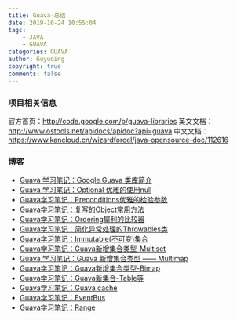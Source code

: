 ```yaml
---
title: Guava-总结
date: 2019-10-24 10:55:04
tags:
    - JAVA
    - GUAVA
categories: GUAVA
author: Guyuqing
copyright: true
comments: false
---
```

### 项目相关信息
官方首页：http://code.google.com/p/guava-libraries
英文文档：http://www.ostools.net/apidocs/apidoc?api=guava
中文文档：https://www.kancloud.cn/wizardforcel/java-opensource-doc/112616
<!-- more -->
### 博客
* [Guava 学习笔记：Google Guava 类库简介](http://www.iocoder.cn/Guava/peida/intro/)
* [Guava 学习笔记：Optional 优雅的使用null](http://www.iocoder.cn/Guava/peida/Optional/)
* [Guava学习笔记：Preconditions优雅的检验参数](http://www.iocoder.cn/Guava/peida/Preconditions/)
* [Guava学习笔记：复写的Object常用方法](http://www.iocoder.cn/Guava/peida/Object/)
* [Guava学习笔记：Ordering犀利的比较器](https://www.cnblogs.com/peida/p/Guava_Ordering.html)
* [Guava学习笔记：简化异常处理的Throwables类](http://www.iocoder.cn/Guava/peida/Throwables/)
* [Guava学习笔记：Immutable(不可变)集合](http://www.iocoder.cn/Guava/peida/Immutable_Collections/)
* [Guava学习笔记：Guava新增集合类型-Multiset](http://www.iocoder.cn/Guava/peida/Multiset/)
* [Guava 学习笔记：Guava 新增集合类型 —— Multimap](http://www.iocoder.cn/Guava/peida/Multimap/)
* [Guava学习笔记：Guava新增集合类型-Bimap](http://www.iocoder.cn/Guava/peida/Bimap/)
* [Guava学习笔记：Guava新集合-Table等](http://www.iocoder.cn/Guava/peida/Table/)
* [Guava学习笔记：Guava cache](http://www.iocoder.cn/Guava/peida/Cache/)
* [Guava学习笔记：EventBus](http://www.iocoder.cn/Guava/peida/EventBus/)
* [Guava学习笔记：Range](http://www.iocoder.cn/Guava/peida/Range/)
